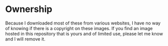 # Ownership
Because I downloaded most of these from various websites, I have no way of knowing if there is a copyright on these images. If you find an image hosted in this repository that is yours and of limited use, please let me know and I will remove it.

